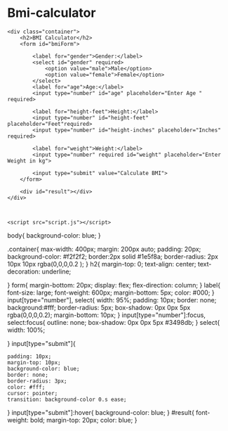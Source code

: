 # Bmi-calculator
<!DOCTYPE html>
<html lang="en">

<head>
    <meta charset="UTF-8">
    <meta name="viewport" content="width=device-width, initial-scale=1.0">
    <title>Bmi Calculator</title>
    <link rel="stylesheet" href="style.css">
</head>

<body>

    <div class="container">
        <h2>BMI Calculator</h2>
        <form id="bmiForm">

            <label for="gender">Gender:</label>
            <select id="gender" required>
                <option value="male">Male</option>
                <option value="female">Female</option>
            </select>
            <label for="age">Age:</label>
            <input type="number" id="age" placeholder="Enter Age " required>

            <label for="height-feet">Height:</label>
            <input type="number" id="height-feet" placeholder="Feet"required>
            <input type="number" id="height-inches" placeholder="Inches" required>

            <label for="weight">Weight:</label>
            <input type="number" required id="weight" placeholder="Enter Weight in kg">

            <input type="submit" value="Calculate BMI">
        </form>

        <div id="result"></div>
    </div>



    <script src="script.js"></script>
</body>

</html>




body{
    background-color: blue;
}

.container{
    max-width: 400px;
    margin: 200px auto;
    padding: 20px;
    background-color: #f2f2f2;
    border:2px solid #1e5f8a;
    border-radius: 2px 10px 10px rgba(0,0,0,0.2 );
}
h2{
    margin-top: 0;
    text-align: center;
    text-decoration: underline;

}
form{
    margin-bottom: 20px;
    display: flex;
    flex-direction: column;
}
label{
    font-size: large;
    font-weight: 600px;
    margin-bottom: 5px;
    color: #000;
}
input[type="number"],
select{
    width: 95%;
    padding: 10px;
    border: none;
    background:#fff;
    border-radius: 5px;
    box-shadow: 0px 0px 5px rgba(0,0,0,0.2);
    margin-bottom: 10px;
}
input[type="number"]:focus,
select:focus{
    outline: none;
    box-shadow: 0px 0px 5px #3498db;
}
select{
    width: 100%;

}
input[type="submit"]{

    padding: 10px;
    margin-top: 10px;
    background-color: blue;
    border: none;
    border-radius: 3px;
    color: #fff;
    cursor: pointer;
    transition: background-color 0.s ease;


}
input[type="submit"]:hover{
    background-color: blue;
}
#result{
    font-weight: bold;
    margin-top: 20px;
    color: blue;
}


